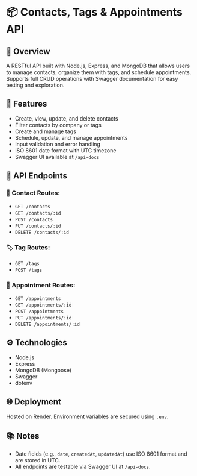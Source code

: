 # 📦 Contacts, Tags & Appointments API

## 📄 Overview
A RESTful API built with Node.js, Express, and MongoDB that allows users to manage contacts, organize them with tags, and schedule appointments. Supports full CRUD operations with Swagger documentation for easy testing and exploration.

## 🚀 Features
- Create, view, update, and delete contacts
- Filter contacts by company or tags
- Create and manage tags
- Schedule, update, and manage appointments
- Input validation and error handling
- ISO 8601 date format with UTC timezone
- Swagger UI available at `/api-docs`

## 🧪 API Endpoints

### 📇 Contact Routes:
- `GET /contacts`
- `GET /contacts/:id`
- `POST /contacts`
- `PUT /contacts/:id`
- `DELETE /contacts/:id`

### 🏷️ Tag Routes:
- `GET /tags`
- `POST /tags`

### 📆 Appointment Routes:
- `GET /appointments`
- `GET /appointments/:id`
- `POST /appointments`
- `PUT /appointments/:id`
- `DELETE /appointments/:id`

## ⚙️ Technologies
- Node.js
- Express
- MongoDB (Mongoose)
- Swagger
- dotenv

## 🌐 Deployment
Hosted on Render. Environment variables are secured using `.env`.

## 📚 Notes
- Date fields (e.g., `date`, `createdAt`, `updatedAt`) use ISO 8601 format and are stored in UTC.
- All endpoints are testable via Swagger UI at `/api-docs`.

